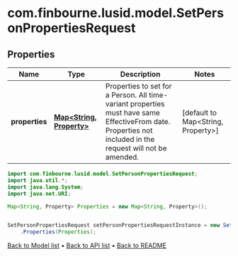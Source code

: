 # com.finbourne.lusid.model.SetPersonPropertiesRequest

## Properties

Name | Type | Description | Notes
------------ | ------------- | ------------- | -------------
**properties** | [**Map&lt;String, Property&gt;**](Property.md) | Properties to set for a Person. All time-variant properties must have same EffectiveFrom date. Properties not included in the request will not be amended. | [default to Map<String, Property>]

```java
import com.finbourne.lusid.model.SetPersonPropertiesRequest;
import java.util.*;
import java.lang.System;
import java.net.URI;

Map<String, Property> Properties = new Map<String, Property>();


SetPersonPropertiesRequest setPersonPropertiesRequestInstance = new SetPersonPropertiesRequest()
    .Properties(Properties);
```


[Back to Model list](../README.md#documentation-for-models) &#8226; [Back to API list](../README.md#documentation-for-api-endpoints) &#8226; [Back to README](../README.md)
